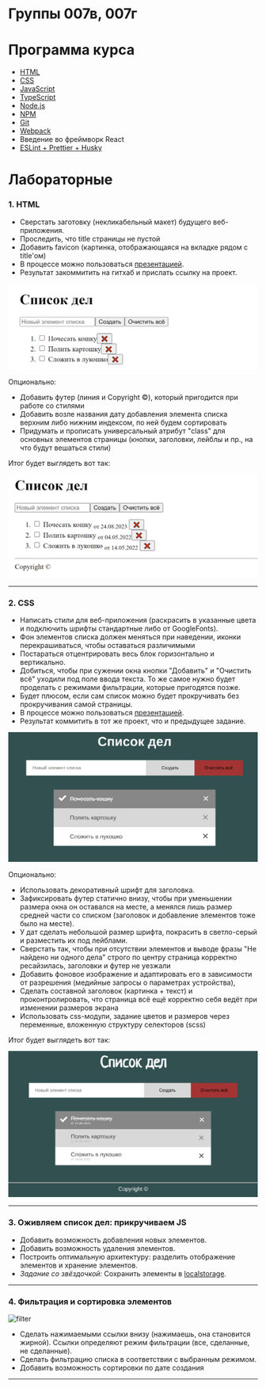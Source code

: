 # Группы 007в, 007г
# Программа курса
* [HTML](https://dmitryweiner.github.io/web-lectures/Basic%20-%20HTML.html)
* [CSS](https://dmitryweiner.github.io/web-lectures/Basic%20-%20CSS.html)
* [JavaScript](https://dmitryweiner.github.io/web-lectures/Basic%20-%20JS.html)
* [TypeScript](https://dmitryweiner.github.io/web-lectures/Basic%20-%20TypeScript.html)
* [Node.js](https://dmitryweiner.github.io/web-lectures/Basic%20-%20Nodejs.html)
* [NPM](https://dmitryweiner.github.io/web-lectures/Basic%20-%20NPM.html)
* [Git](https://dmitryweiner.github.io/web-lectures/Basic%20-%20Git.html)
* [Webpack](https://dmitryweiner.github.io/web-lectures/Basic%20-%20Webpack.html#/)
* Введение во фреймворк React
* [ESLint + Prettier + Husky](https://github.com/dmitryweiner/web-lectures/raw/main/old/%D0%9B%D0%B5%D0%BA%D1%86%D0%B8%D1%8F%20eslint%20prettier%20husky.pptx)

# Лабораторные
### 1. HTML

* Сверстать заготовку (некликабельный макет) будущего веб-приложения.
* Проследить, что title страницы не пустой
* Добавить favicon (картинка, отображающаяся на вкладке рядом с title'ом)
* В процессе можно пользоваться [презентацией](https://dmitryweiner.github.io/web-lectures/Basic%20-%20HTML.html#/).
* Результат закоммитить на гитхаб и прислать ссылку на проект.

![html](html_default.png)

Опционально:
* Добавить футер (линия и Copyright ©), который пригодится при работе со стилями
* Добавить возле названия дату добавления элемента списка верхним либо нижним индексом, по ней будем сортировать
* Придумать и прописать универсальный атрибут "class" для основных элементов страницы (кнопки, заголовки, лейблы и пр., на что будут вешаться стили)

Итог будет выглядеть вот так:

![html](html_extended.png)

<hr/>

### 2. CSS

* Написать стили для веб-приложения (раскрасить в указанные цвета и подключить шрифты стандартные либо от GoogleFonts).
* Фон элементов списка должен меняться при наведении, иконки перекрашиваться, чтобы оставаться различимыми 
* Постараться отцентрировать весь блок горизонтально и вертикально.
* Добиться, чтобы при сужении окна кнопки "Добавить" и "Очистить всё" уходили под поле ввода текста. То же самое нужно будет проделать с режимами фильтрации, которые пригодятся позже.
* Будет плюсом, если сам список можно будет прокручивать без прокручивания самой страницы.
* В процессе можно пользоваться [презентацией](https://dmitryweiner.github.io/web-lectures/Basic%20-%20CSS.html#/).
* Результат коммитить в тот же проект, что и предыдущее задание.

![css](css_basic.png)

  Опционально:
* Использовать декоративный шрифт для заголовка.
* Зафиксировать футер статично внизу, чтобы при уменьшении размера окна он оставался на месте, а менялся лишь размер средней части со списком (заголовок и добавление элементов тоже было на месте).
* У дат сделать небольшой размер шрифта, покрасить в светло-серый и разместить их под лейблами.
* Сверстать так, чтобы при отсутствии элементов и выводе фразы "Не найдено ни одного дела" строго по центру страница корректно ресайзилась, заголовки и футер не уезжали
* Добавить фоновое изображение и адаптировать его в зависимости от разрешения (медийные запросы о параметрах устройства),
* Сделать составной заголовок (картинка + текст) и проконтролировать, что страница всё ещё корректно себя ведёт при изменении размеров экрана
* Использовать css-модули, задание цветов и размеров через переменные, вложенную структуру селекторов (scss)

Итог будет выглядеть вот так:

![css](css_advanced.png)

<hr/>

### 3. Оживляем список дел: прикручиваем JS
* Добавить возможность добавления новых элементов.
* Добавить возможность удаления элементов.
* Построить оптимальную архитектуру: разделить отображение элементов и хранение элементов.
* _Задание со звёздочкой:_ Сохранить элементы в [localstorage](https://learn.javascript.ru/localstorage).

<hr/>

### 4. Фильтрация и сортировка элементов

![filter](src/assets/programs/filter.png)

* Сделать нажимаемыми ссылки внизу (нажимаешь, она становится жирной). Ссылки определяют режим фильтрации (все, сделанные, не сделанные).
* Сделать фильтрацию списка в соответствии с выбранным режимом.
* Добавить возможность сортировки по дате создания

<hr/>

